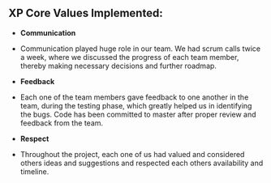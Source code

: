 ## XP Core Values Implemented:

- **Communication**

* Communication played huge role in our team. We had scrum calls twice a week, where we discussed the 
progress of each team member, thereby making necessary decisions and further roadmap.

- **Feedback**

* Each one of the team members gave feedback to one another in the team, during the testing phase, which 
greatly helped us in identifying the bugs. Code has been committed to master after proper review and 
feedback from the team.

- **Respect**

* Throughout the project, each one of us had valued and considered others ideas and suggestions and respected each others availability and timeline. 

